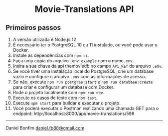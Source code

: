 <h1 align="center">Movie-Translations API</h1>

## Primeiros passos

1. A versão utilizada é Node.js 12
2. É necessário ter o PostgreSQL 10 ou 11 instalado, ou você pode usar o Docker.
3. Instale as dependências com `npm ci`.
4. Faça uma cópia do arquivo `.env.example` com o nome`.env`.
5. Insira a sua chave da api themoviedb no campo `API_KEY` do arquivo `.env`.
6. Se você tiver uma instalação local do PostgreSQL, crie um database vazio e configure o arquivo `.env` com as informações de acesso.
7. Se não, execute `npm run postgres:start` e `npm run database:create` para criar e configurar um database com Docker.
8. Rode o projeto localmente com `npm run dev`.
9. Execute os casos de teste com `npm test`.
10. Execute `npm start` para buildar e executar o projeto.
11. Você poderá executar o Postman realizando uma chamada GET para o endpoint: http://localhost:8000/api/movie-translations/598

-------------------------------------
Daniel Bonfim <daniel.fb88@gmail.com>

